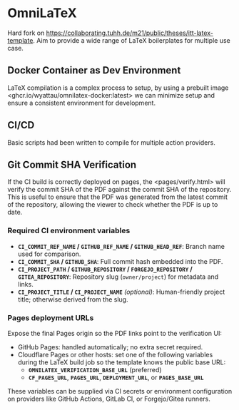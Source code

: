 # OmniLaTeX

Hard fork on https://collaborating.tuhh.de/m21/public/theses/itt-latex-template. Aim to provide a wide range of LaTeX boilerplates for multiple use case.

## Docker Container as Dev Environment

LaTeX compilation is a complex process to setup, by using a prebuilt image <ghcr.io/wyattau/omnilatex-docker:latest> we can minimize setup and ensure a consistent environment for development.

## CI/CD

Basic scripts had been written to compile for multiple action providers.

## Git Commit SHA Verification

If the CI build is correctly deployed on pages, the <pages/verify.html> will verify the commit SHA of the PDF against the commit SHA of the repository. This is useful to ensure that the PDF was generated from the latest commit of the repository, allowing the viewer to check whether the PDF is up to date.

### Required CI environment variables

- **`CI_COMMIT_REF_NAME` / `GITHUB_REF_NAME` / `GITHUB_HEAD_REF`**: Branch name used for comparison.
- **`CI_COMMIT_SHA` / `GITHUB_SHA`**: Full commit hash embedded into the PDF.
- **`CI_PROJECT_PATH` / `GITHUB_REPOSITORY` / `FORGEJO_REPOSITORY` / `GITEA_REPOSITORY`**: Repository slug (`owner/project`) for metadata and links.
- **`CI_PROJECT_TITLE` / `CI_PROJECT_NAME`** *(optional)*: Human-friendly project title; otherwise derived from the slug.

### Pages deployment URLs

Expose the final Pages origin so the PDF links point to the verification UI:

- GitHub Pages: handled automatically; no extra secret required.
- Cloudflare Pages or other hosts: set one of the following variables during the LaTeX build job so the template knows the public base URL:
  - **`OMNILATEX_VERIFICATION_BASE_URL`** (preferred)
  - **`CF_PAGES_URL`**, **`PAGES_URL`**, **`DEPLOYMENT_URL`**, or **`PAGES_BASE_URL`**

These variables can be supplied via CI secrets or environment configuration on providers like GitHub Actions, GitLab CI, or Forgejo/Gitea runners.
